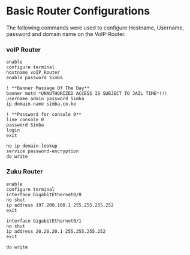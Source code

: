 # Basic Router Configurations
The following commands were used to configure Hostname, Username, password and domain name on the VoIP-Router.

### voIP Router
```
enable
configure terminal
hostname voIP_Router
enable password Simba

! **Banner Massage Of The Day**
banner motd *UNAUTHORIZED ACCESS IS SUBJECT TO JAIL TIME*!!!
username admin password Simba
ip domain-name simba.co.ke

! **Password for console 0**
line console 0
password Simba
login
exit

no ip domain-lookup
service password-encryption
do write

```
### Zuku Router
```
enable
configure terminal
interface GigabitEthernet0/0
no shut
ip address 197.200.100.1 255.255.255.252
exit

interface GigabitEthernet0/1
no shut
ip address 20.20.20.1 255.255.255.252
exit

do write
```
